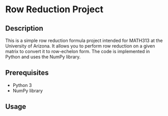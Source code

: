 # Row Reduction Project

## Description
This is a simple row reduction formula project intended for MATH313 at the University of Arizona. It allows you to perform row reduction on a given matrix to convert it to row-echelon form. The code is implemented in Python and uses the NumPy library.

## Prerequisites
- Python 3
- NumPy library

## Usage
